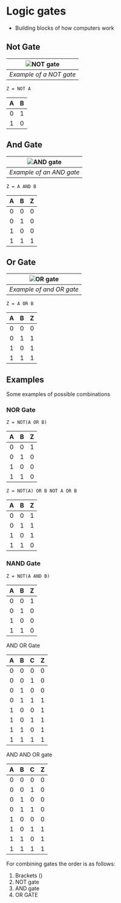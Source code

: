# Logic gates

* Building blocks of how computers work

## Not Gate

|![NOT gate](https://www.computerscience.gcse.guru/wp-content/uploads/2016/11/NOT-1-255x127.png)|
|:---------------------------------------------------------------------------------------------:|
|                                      *Example of a NOT gate*                                  |

```Z = NOT A```

|A|B|
|:-:|:-:|
|0|1|
|1|0|

## And Gate

|![AND gate](https://www.computerscience.gcse.guru/wp-content/uploads/2016/11/AND-255x127.png)|
|:-------------------------------------------------------------------------------------------:|
|                                      *Example of an AND gate*                               |

```Z = A AND B```

|A|B|Z|
|:-:|:-:|:-:|
|0|0|0|
|0|1|0|
|1|0|0|
|1|1|1|

## Or Gate

|![OR gate](https://www.computerscience.gcse.guru/wp-content/uploads/2016/11/OR-255x127.png)|
|:-----------------------------------------------------------------------------------------:|
|                                      *Example of and OR gate*                             |

```Z = A OR B```

|A|B|Z|
|:-:|:-:|:-:|
|0|0|0|
|0|1|1|
|1|0|1|
|1|1|1|
## Examples

Some examples of possible combinations


### NOR Gate

```Z = NOT(A OR B)```

|A|B|Z|
|:-:|:-:|:-:|
|0|0|1|
|0|1|0|
|1|0|0|
|1|1|0|

```Z = NOT(A) OR B NOT A OR B```

|A|B|Z|
|:-:|:-:|:-:|
|0|0|1|
|0|1|1|
|1|0|1|
|1|1|0|

### NAND Gate

```Z = NOT(A AND B)```

|A|B|Z|
|:-:|:-:|:-:|
|0|0|1|
|0|1|0|
|1|0|0|
|1|1|0|

AND OR Gate

|A|B|C|Z|
|:-:|:-:|:-:|:--:|
|0|0|0|0|
|0|0|1|0|
|0|1|0|0|
|0|1|1|1|
|1|0|0|1|
|1|0|1|1|
|1|1|0|1|
|1|1|1|1|

AND AND OR gate

|A|B|C|Z|
|:-:|:-:|:-:|:--:|
|0|0|0|0|
|0|0|1|0|
|0|1|0|0|
|0|1|1|0|
|1|0|0|0|
|1|0|1|1|
|1|1|0|1|
|1|1|1|1|

For combining gates the order is as follows: 

1.  Brackets ()
2. NOT gate
3. AND gate
4. OR GATE
